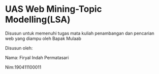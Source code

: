 # UAS Web Mining-Topic Modelling(LSA)

Disusun untuk memenuhi tugas mata kuliah penambangan dan pencarian web yang diampu oleh Bapak Mulaab

Disusun oleh:

Nama: Firyal Indah Permatasari

Nim:190411100011

```{tableofcontents}

```

